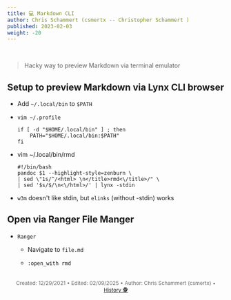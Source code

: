 ```yaml
---
title: 💻 Markdown CLI
author: Chris Schammert (csmertx -- Christopher Schammert )
published: 2023-02-03
weight: -20
---
```


<!-- The content of this website was written by Christopher Schammert aka Chris Schammert -->

<br />

> Hacky way to preview Markdown via terminal emulator

## Setup to preview Markdown via Lynx CLI browser

- Add ```~/.local/bin``` to ```$PATH```

- ```vim ~/.profile```

    ```
    if [ -d "$HOME/.local/bin" ] ; then
        PATH="$HOME/.local/bin:$PATH"
    fi
    ```


- vim ~/.local/bin/rmd

    ```
    #!/bin/bash
    pandoc $1 --highlight-style=zenburn \
    | sed \"1s/^/<html> \n</title>rmd<\/title>/" \
    | sed '$s/$/\n<\/html>/' | lynx -stdin
    ```

- ```w3m``` doesn't like stdin, but ```elinks``` (without -stdin) works

## Open via Ranger File Manger

- ```Ranger```

    - Navigate to ```file.md```

    - ```:open_with rmd```

<br />

<div style="text-align: center; font-size:12px; color:dimgray">
    Created: 12/29/2021 • Edited: 02/09/2025 • Author: Chris Schammert (csmertx) • 
    <a href="https://github.com/csmertx/csmertx.github.io/commits/main/content/Linux/Software/markdown_cli.md" 
       title="Github.com | csmertx \ csmertx.github.io \ commits \ main \ content \ Linux \ Software \ Markdown CLI">
       History 🕵️
    </a>
</div>